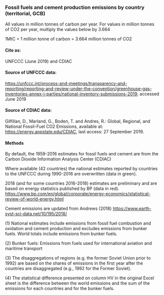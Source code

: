 ###  Fossil fuels and cement production emissions by country (territorial, GCB)

All values in million tonnes of carbon per year. For values in million tonnes of CO2 per year, multiply the values below by 3.664

1MtC = 1 million tonne of carbon = 3.664 million tonnes of CO2

#### Cite as:

UNFCCC (June 2019) and CDIAC

#### Source of UNFCCC data:
https://unfccc.int/process-and-meetings/transparency-and-reporting/reporting-and-review-under-the-convention/greenhouse-gas-inventories-annex-i-parties/national-inventory-submissions-2019; accessed June 2019

#### Source of CDIAC data:
Gilfillan, D., Marland, G., Boden, T. and Andres, R.: Global, Regional, and National Fossil-Fuel CO2 Emissions, available at: https://energy.appstate.edu/CDIAC, last access: 27 September 2019.

#### Methods

By default, the 1959-2016 estimates for fossil fuels and cement are from the Carbon Dioxide Information Analysis Center (CDIAC)

Where available (42 countries) the national estimates reported by countries to the UNFCCC during 1990-2016 are overwritten (data in green).

2018 (and for some countries 2016-2018) estimates are preliminary and are based on energy statistics published by BP (data in red). https://www.bp.com/en/global/corporate/energy-economics/statistical-review-of-world-energy.html

Cement emissions are updated from Andrews (2018) https://www.earth-syst-sci-data.net/10/195/2018/

(1) National estimates include emissions from fossil fuel combustion and oxidation and cement production and excludes emissions from bunker fuels. World totals include emissions from bunker fuels.

(2) Bunker fuels: Emissions from fuels used for international aviation and maritime transport

(3) The disaggregations of regions (e.g. the former Soviet Union prior to 1992) are based on the shares of emissions in the first year after the countries are disaggregated (e.g., 1992 for the Former Soviet).

(4) The statistical difference presented on column HV in the original Excel sheet is the difference between the world emissions and the sum of the emissions for each countries and for the bunker fuels.
